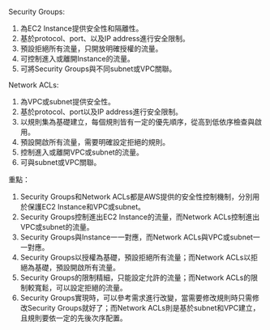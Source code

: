 

Security Groups:
1. 為EC2 Instance提供安全性和隔離性。
2. 基於protocol、port、以及IP address進行安全限制。
3. 預設拒絕所有流量，只開放明確授權的流量。
4. 可控制進入或離開Instance的流量。
5. 可將Security Groups與不同subnet或VPC關聯。

Network ACLs:
1. 為VPC或subnet提供安全性。
2. 基於protocol、port以及IP address進行安全限制。
3. 以規則集為基礎建立，每個規則皆有一定的優先順序，從高到低依序檢查與啟用。
4. 預設開啟所有流量，需要明確設定拒絕的規則。
5. 控制進入或離開VPC或subnet的流量。
6. 可與subnet或VPC關聯。

重點：
1. Security Groups和Network ACLs都是AWS提供的安全性控制機制，分別用於保護EC2 Instance和VPC或subnet。
2. Security Groups控制進出EC2 Instance的流量，而Network ACLs控制進出VPC或subnet的流量。
3. Security Groups與Instance一一對應，而Network ACLs與VPC或subnet一一對應。
4. Security Groups以授權為基礎，預設拒絕所有流量；而Network ACLs以拒絕為基礎，預設開啟所有流量。
5. Security Groups的限制精細，只能設定允許的流量；而Network ACLs的限制較寬鬆，可以設定拒絕的流量。
6. Security Groups實現時，可以參考需求進行改變，當需要修改規則時只需修改Security Groups就好了；而Network ACLs則是基於subnet和VPC建立，且規則要依一定的先後次序配置。